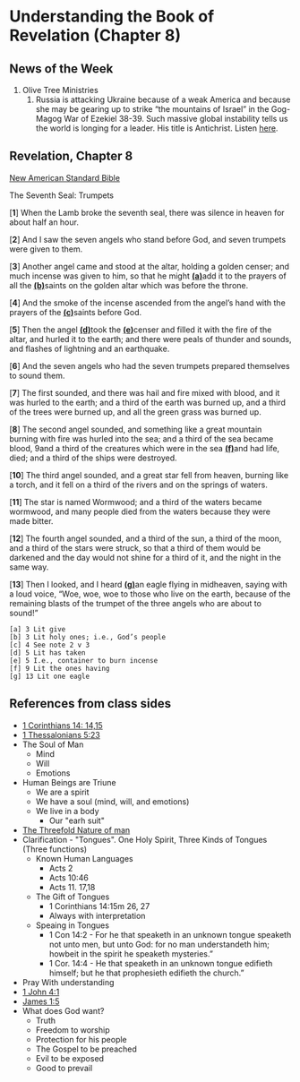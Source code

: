 # Understanding the Book of Revelation (Chapter 8)

## News of the Week

1. Olive Tree Ministries
	1. Russia is attacking Ukraine because of a weak America and because she may be gearing up to strike “the mountains of Israel” in the Gog-Magog War of Ezekiel 38-39. Such massive global instability tells us the world is longing for a leader. His title is Antichrist.
	Listen [here](https://rumble.com/vx1mmz-the-endgame-the-mountains-of-israel-michele-bachmann-and-pastor-barry-stagn.html).


## Revelation, Chapter 8
[New American Standard Bible](https://biblehub.com/nasb_/revelation/8.htm)

The Seventh Seal: Trumpets

[**1**] When the Lamb broke the seventh seal, there was silence in heaven for about half an hour. 

[**2**] And I saw the seven angels who stand before God, and seven trumpets were given to them.

[**3**] Another angel came and stood at the altar, holding a golden censer; and much incense was given to him, so that he might [**(a)**](https://biblehub.com/nasb_/revelation/8.htm#fn)add it to the prayers of all the [**(b)**](https://biblehub.com/nasb_/revelation/8.htm#fn)saints on the golden altar which was before the throne. 

[**4**] And the smoke of the incense ascended from the angel’s hand with the prayers of the [**(c)**](https://biblehub.com/nasb_/revelation/8.htm#fn)saints before God. 

[**5**] Then the angel [**(d)**](https://biblehub.com/nasb_/revelation/8.htm#fn)took the [**(e)**](https://biblehub.com/nasb_/revelation/8.htm#fn)censer and filled it with the fire of the altar, and hurled it to the earth; and there were peals of thunder and sounds, and flashes of lightning and an earthquake.

[**6**] And the seven angels who had the seven trumpets prepared themselves to sound them.

[**7**] The first sounded, and there was hail and fire mixed with blood, and it was hurled to the earth; and a third of the earth was burned up, and a third of the trees were burned up, and all the green grass was burned up.

[**8**] The second angel sounded, and something like a great mountain burning with fire was hurled into the sea; and a third of the sea became blood, 9and a third of the creatures which were in the sea [**(f)**](https://biblehub.com/nasb_/revelation/8.htm#fn)and had life, died; and a third of the ships were destroyed.

[**10**] The third angel sounded, and a great star fell from heaven, burning like a torch, and it fell on a third of the rivers and on the springs of waters. 

[**11**] The star is named Wormwood; and a third of the waters became wormwood, and many people died from the waters because they were made bitter.

[**12**] The fourth angel sounded, and a third of the sun, a third of the moon, and a third of the stars were struck, so that a third of them would be darkened and the day would not shine for a third of it, and the night in the same way.

[**13**] Then I looked, and I heard [**(g)**](https://biblehub.com/nasb_/revelation/8.htm#fn)an eagle flying in midheaven, saying with a loud voice, “Woe, woe, woe to those who live on the earth, because of the remaining blasts of the trumpet of the three angels who are about to sound!”

```
[a] 3 Lit give
[b] 3 Lit holy ones; i.e., God’s people
[c] 4 See note 2 v 3
[d] 5 Lit has taken
[e] 5 I.e., container to burn incense
[f] 9 Lit the ones having
[g] 13 Lit one eagle
```

## References from class sides

* [1 Corinthians 14: 14,15](https://biblehub.com/nasb_/1_corinthians/14.htm)
* [1 Thessalonians 5:23](https://biblehub.com/nasb_/1_thessalonians/5.htm)
* The Soul of Man
	* Mind
	* Will
	* Emotions
* Human Beings are Triune
	* We are a spirit
	* We have a soul (mind, will, and emotions)
	* We live in a body
		* Our "earh suit"
* [The Threefold Nature of man](http://www.preservedwords.com/disptruth/images/14-threefold.gif)
* Clarification - "Tongues". One Holy Spirit, Three Kinds of Tongues (Three functions)
	* Known Human Languages
		* Acts 2
		* Acts 10:46
		* Acts 11. 17,18
	* The Gift of Tongues
		* 1 Corinthians 14:15m 26, 27
		* Always with interpretation
	* Speaing in Tongues
		* 1 Con 14:2 - For he that speaketh in an unknown tongue speaketh not unto men, but unto God: for no man understandeth him; howbeit in the spirit he speaketh mysteries.”
		* 1 Cor. 14:4  - He that speaketh in an unknown tongue edifieth himself; but he that prophesieth edifieth the church.”
* Pray With understanding
* [1 John 4:1](https://biblehub.com/nasb_/1_john/4.htm)
* [James 1:5](https://biblehub.com/kjv/james/1.htm)
* What does God want?
	* Truth
	* Freedom to worship
	* Protection for his people
	* The Gospel to be preached
	* Evil to be exposed
	* Good to prevail
